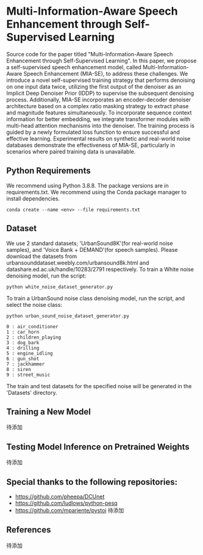 # Multi-Information-Aware Speech Enhancement through Self-Supervised Learning
Source code for the paper titled "Multi-Information-Aware Speech Enhancement through Self-Supervised Learning". In this paper, we propose a self-supervised speech enhancement model, called Multi-Information-Aware Speech Enhancement (MIA-SE), to address these challenges. We introduce a novel self-supervised training strategy that performs denoising on one input data twice, utilizing the first output of the denoiser as an Implicit Deep Denoiser Prior (IDDP) to supervise the subsequent denoising process. Additionally, MIA-SE incorporates an encoder-decoder denoiser architecture based on a complex ratio masking strategy to extract phase and magnitude features simultaneously. To incorporate sequence context information for better embedding, we integrate transformer modules with multi-head attention mechanisms into the denoiser. The training process is guided by a newly formulated loss function to ensure successful and effective learning. Experimental results on synthetic and real-world noise databases demonstrate the effectiveness of MIA-SE, particularly in scenarios where paired training data is unavailable.

## Python Requirements
We recommend using Python 3.8.8. The package versions are in requirements.txt. We recommend using the Conda package manager to install dependencies.
```
conda create --name <env> --file requirements.txt
```

## Dataset 
We use 2 standard datasets; 'UrbanSound8K'(for real-world noise samples), and 'Voice Bank + DEMAND'(for speech samples). Please download the datasets from urbansounddataset.weebly.com/urbansound8k.html and datashare.ed.ac.uk/handle/10283/2791 respectively. 
To train a White noise denoising model, run the script:
```
python white_noise_dataset_generator.py
```

To train a UrbanSound noise class denoising model, run the script, and select the noise class:
```
python urban_sound_noise_dataset_generator.py

0 : air_conditioner
1 : car_horn
2 : children_playing
3 : dog_bark
4 : drilling
5 : engine_idling
6 : gun_shot
7 : jackhammer
8 : siren
9 : street_music
```
The train and test datasets for the specified noise will be generated in the 'Datasets' directory.

## Training a New Model
待添加

## Testing Model Inference on Pretrained Weights
待添加


## Special thanks to the following repositories:
* https://github.com/pheepa/DCUnet
* https://github.com/ludlows/python-pesq
* https://github.com/mpariente/pystoi
待添加
## References
待添加

